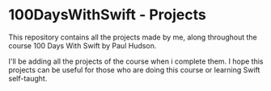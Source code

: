# 100DaysWithSwift - Projects

This repository contains all the projects made by me, along throughout the course 100 Days With Swift by Paul Hudson.

I'll be adding all the projects of the course when i complete them.
I hope this projects can be useful for those who are doing this course or learning Swift self-taught.
